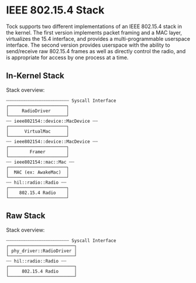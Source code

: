 IEEE 802.15.4 Stack
===================

Tock supports two different implementations of an IEEE 802.15.4 stack in the
kernel. The first version implements packet framing and a MAC layer, virtualizes
the 15.4 interface, and provides a multi-programmable userspace interface. The second version
provides userspace with the ability to send/receive raw 802.15.4 frames as well as directly control the radio, and is appropriate for access by one process at a time.

In-Kernel Stack
---------------

Stack overview:

```text
┄┄┄┄┄┄┄┄┄┄┄┄┄┄┄┄┄┄┄┄┄┄┄┄ Syscall Interface
┌──────────────────────┐
│     RadioDriver      │
└──────────────────────┘
┄┄ ieee802154::device::MacDevice ┄┄
┌──────────────────────┐
│      VirtualMac      │
└──────────────────────┘
┄┄ ieee802154::device::MacDevice ┄┄
┌──────────────────────┐
│        Framer        │
└──────────────────────┘
┄┄ ieee802154::mac::Mac ┄┄
┌──────────────────────┐
│  MAC (ex: AwakeMac)  │
└──────────────────────┘
┄┄ hil::radio::Radio ┄┄
┌──────────────────────┐
│    802.15.4 Radio    │
└──────────────────────┘
```


Raw Stack
---------

Stack overview:

```text
┄┄┄┄┄┄┄┄┄┄┄┄┄┄┄┄┄┄┄┄┄┄┄┄ Syscall Interface
┌─────────────────────────┐
│ phy_driver::RadioDriver │
└─────────────────────────┘
┄┄ hil::radio::Radio ┄┄
┌─────────────────────────┐
│     802.15.4 Radio      │
└─────────────────────────┘
```
